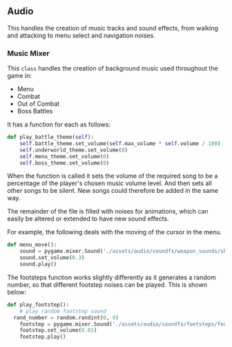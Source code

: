 ## Audio
This handles the creation of music tracks and sound effects, from walking and attacking to menu select and navigation noises.

### Music Mixer
This `class` handles the creation of background music used throughout the game in:
- Menu
- Combat
- Out of Combat
- Boss Battles

It has a function for each as follows: 
```python
def play_battle_theme(self):  
    self.battle_theme.set_volume(self.max_volume * self.volume / 100)  
    self.underworld_theme.set_volume(0)  
    self.menu_theme.set_volume(0)  
    self.boss_theme.set_volume(0)
```
When the function is called it sets the volume of the required song to be a percentage of the player's chosen music volume level. And then sets all other songs to be silent. New songs could therefore be added in the same way.

The remainder of the file is filled with noises for animations, which can easily be altered or extended to have new sound effects.

For example, the following deals with the moving of the cursor in the menu.
```python
def menu_move():  
    sound = pygame.mixer.Sound('./assets/audio/soundfx/weapon_sounds/sheathe_weapon.ogg')  
    sound.set_volume(0.3)  
    sound.play()
```

The footsteps function works slightly differently as it generates a random number, so that different footstep noises can be played. This is shown below:
```python
def play_footstep():  
    # play random footstep sound  
  rand_number = random.randint(0, 9)  
    footstep = pygame.mixer.Sound('./assets/audio/soundfx/footsteps/footstep0' + str(rand_number) + '.ogg')  
    footstep.set_volume(0.01)  
    footstep.play()
```